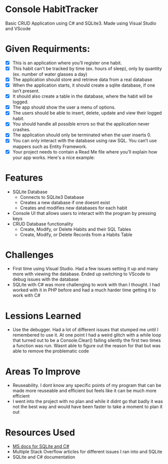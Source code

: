 # Console HabitTracker
  
  Basic CRUD Application using C# and SQLite3. Made using Visual Studio and VScode
  
# Given Requirments:
  - [x] This is an application where you’ll register one habit.
  - [x] This habit can't be tracked by time (ex. hours of sleep), only by quantity (ex. number of water glasses a day)
  - [x] The application should store and retrieve data from a real database
  - [x] When the application starts, it should create a sqlite database, if one isn’t present.
  - [x] It should also create a table in the database, where the habit will be logged.
  - [x] The app should show the user a menu of options.
  - [x] The users should be able to insert, delete, update and view their logged habit.
  - [x] You should handle all possible errors so that the application never crashes.
  - [x] The application should only be terminated when the user inserts 0.
  - [x] You can only interact with the database using raw SQL. You can’t use mappers such as Entity Framework.
  - [x] Your project needs to contain a Read Me file where you'll explain how your app works. Here's a nice example:

# Features
  * SQLite Database
    * Connects to SQLite3 Database
    * Creates a new database if one doesnt exist
    * Creates and modifies new databases for each habit
  * Console UI that allows users to interact with the program by pressing keys
  * CRUD Database functionality
      * Create, Modify, or Delete Habits and their SQL Tables
      * Create, Modify, or Delete Records from a Habits Table

# Challenges
  * First time using Visual Studio. Had a few issues setting it up and many more with viewing the database. Ended up switching to VScode to debug issues with the database
  * SQLite with C# was more challenging to work with than I thought. I had worked with it in PHP before and had a much harder time getting it to work with C#

# Lessions Learned
  * Use the debugger. Had a lot of different issues that stumped me until I remembered to use it. At one point I had a weird glitch with a while loop that turned out to be a Console.Clear() failing silently the first two times a function was run. Wasnt able to figure out the reason for that but was able to remove the problematic code

# Areas To Improve
  * Reuseability. I dont know any specific points of my program that can be made more reuseable and efficient but feels like it can be much more efficient
  * I went into the project with no plan and while it didnt go that badly it was not the best way and would have been faster to take a moment to plan it out

# Resources Used
  * [MS docs for SQLite and C#](https://learn.microsoft.com/en-us/dotnet/standard/data/sqlite/?tabs=net-cli)
  * Multiple Stack Overflow articles for different issues I ran into and SQLite
  * SQLite and C# documentation
